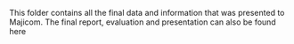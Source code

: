 This folder contains all the final data and information that was presented to Majicom. The final report, evaluation and presentation can also be found here
